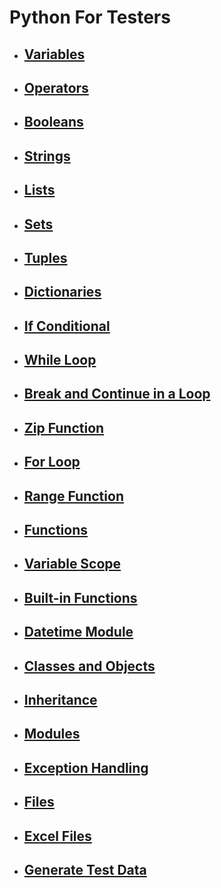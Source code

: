 # Python For Testers

- ## [Variables](docs/variables.md)
- ## [Operators](docs/operators.md)
- ## [Booleans](docs/booleans.md)
- ## [Strings](docs/strings.md)
- ## [Lists](docs/lists.md)
- ## [Sets](docs/sets.md)
- ## [Tuples](docs/tuples.md)
- ## [Dictionaries](docs/dictionaries.md)
- ## [If Conditional](docs/if_conditional.md)
- ## [While Loop](docs/while_loop.md)
- ## [Break and Continue in a Loop](docs/break_and_continue.md)
- ## [Zip Function](docs/zip_function.md)
- ## [For Loop](docs/for_loop.md)
- ## [Range Function](docs/range_function.md)
- ## [Functions](docs/functions.md)
- ## [Variable Scope](docs/variable_scope.md)
- ## [Built-in Functions](docs/built_in_functions.md)
- ## [Datetime Module](docs/datetime_module.md)
- ## [Classes and Objects](docs/classes_and_objects.md)
- ## [Inheritance](docs/inheritance.md)
- ## [Modules](docs/modules.md)
- ## [Exception Handling](docs/exception_handling.md)
- ## [Files](docs/files.md)
- ## [Excel Files](docs/excel_files.md)
- ## [Generate Test Data](docs/generate_test_data.md)
